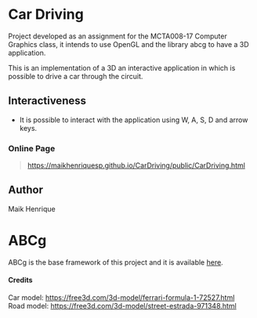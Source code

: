 # Car Driving
Project developed as an assignment for the MCTA008-17 Computer Graphics class, it intends to use OpenGL and the library abcg to have a 3D application.

<p>This is an implementation of a 3D an interactive application in which is possible to drive a car through the circuit.</p>

## Interactiveness
 - It is possible to interact with the application using W, A, S, D and arrow keys.

### Online Page
> https://maikhenriquesp.github.io/CarDriving/public/CarDriving.html

## Author
<p>Maik Henrique</p>


# ABCg
ABCg is the base framework of this project and it is available [here](https://github.com/hbatagelo/abcg).

#### Credits
Car model: https://free3d.com/3d-model/ferrari-formula-1-72527.html  
Road model: https://free3d.com/3d-model/street-estrada-971348.html

